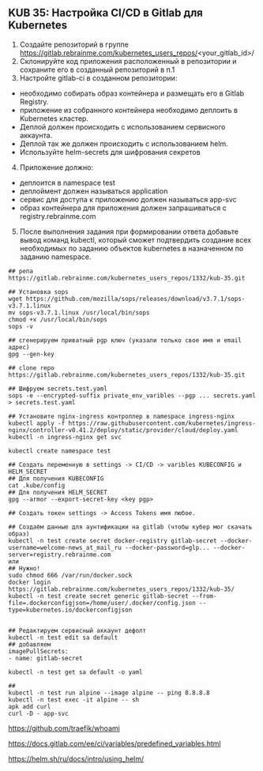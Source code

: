 ## KUB 35: Настройка CI/CD в Gitlab для Kubernetes

1. Создайте репозиторий в группе https://gitlab.rebrainme.com/kubernetes_users_repos/<your_gitlab_id>/
2. Склонируйте код приложения расположенный в репозитории и сохраните его в созданный репозиторий в п.1
3. Настройте gitlab-ci в созданном репозитории:
* необходимо собирать образ контейнера и размещать его в Gitlab Registry.
* приложение из собранного контейнера необходимо деплоить в Kubernetes кластер.
* Деплой должен происходить с использованием сервисного аккаунта.
* Деплой так же должен происходить с использованием helm.
* Используйте helm-secrets для шифрования секретов
4. Приложение должно:
* деплоится в namespace test
* деплоймент должен называться application
* сервис для доступа к приложению должен называться app-svc
* образ контейнера для приложения должен запрашиваться с registry.rebrainme.com
5. После выполнения задания при формировании ответа добавьте вывод команд kubectl, который сможет подтвердить создание всех необходимых по заданию объектов kubernetes в назначенном по заданию namespace.


```
## репа 
https://gitlab.rebrainme.com/kubernetes_users_repos/1332/kub-35.git

## Установка sops
wget https://github.com/mozilla/sops/releases/download/v3.7.1/sops-v3.7.1.linux
mv sops-v3.7.1.linux /usr/local/bin/sops
chmod +x /usr/local/bin/sops
sops -v

## сгенерируем приватный pgp ключ (указали только свое имя и email адрес)
gpg --gen-key

## clone repo
https://gitlab.rebrainme.com/kubernetes_users_repos/1332/kub-35.git

## Шифруем secrets.test.yaml
sops -e --encrypted-suffix private_env_varibles --pgp ... secrets.yaml > secrets.test.yaml

## Установите nginx-ingress контроллер в namespace ingress-nginx
kubectl apply -f https://raw.githubusercontent.com/kubernetes/ingress-nginx/controller-v0.41.2/deploy/static/provider/cloud/deploy.yaml
kubectl -n ingress-nginx get svc

kubectl create namespace test

## Создать переменную в settings -> CI/CD -> varibles KUBECONFIG и HELM_SECRET
## Для получения KUBECONFIG
cat .kube/config
## Для получения HELM_SECRET
gpg --armor --export-secret-key <key pgp>

## Создать токен settings -> Access Tokens имя любое. 

## Создаём данные для аунтификации на gitlab (чтобы кубер мог скачать образ)
kubectl -n test create secret docker-registry gitlab-secret --docker-username=welcome-news_at_mail_ru --docker-password=glp... --docker-server=registry.rebrainme.com
или
## Нужно!
sudo chmod 666 /var/run/docker.sock
docker login https://gitlab.rebrainme.com/kubernetes_users_repos/1332/kub-35/
kubectl -n test create secret generic gitlab-secret --from-file=.dockerconfigjson=/home/user/.docker/config.json --type=kubernetes.io/dockerconfigjson


## Редактируем сервисный аккаунт дефолт
kubectl -n test edit sa default
## добавляем
imagePullSecrets:
- name: gitlab-secret

kubectl -n test get sa default -o yaml

##
kubectl -n test run alpine --image alpine -- ping 8.8.8.8
kubectl -n test exec -it alpine -- sh
apk add curl
curl -D - app-svc

```

https://github.com/traefik/whoami

https://docs.gitlab.com/ee/ci/variables/predefined_variables.html

https://helm.sh/ru/docs/intro/using_helm/


